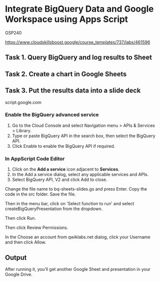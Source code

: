 # Integrate BigQuery Data and Google Workspace using Apps Script

GSP240

https://www.cloudskillsboost.google/course_templates/737/labs/461596


## Task 1. Query BigQuery and log results to Sheet
## Task 2. Create a chart in Google Sheets
## Task 3. Put the results data into a slide deck


script.google.com

### Enable the BigQuery advanced service
1. Go to the Cloud Console and select Navigation menu > APIs & Services > Library.
2. Type or paste BigQuery API in the search box, then select the BigQuery API.
3. Click Enable to enable the BigQuery API if required.


### In AppScript Code Editor
1. Click on the **Add a service** icon adjacent to **Services**.
2. In the Add a service dialog, select any applicable services and APIs.
3. Select BigQuery API, V2 and click Add to close.

Change the file name to bq-sheets-slides.gs and press Enter. Copy the code in the src folder. Save the file.

Then in the menu bar, click on 'Select function to run' and select createBigQueryPresentation from the dropdown.

Then click Run.

Then click Review Permissions.

In the Choose an account from qwiklabs.net dialog, click your Username and then click Allow.

## Output
After running it, you'll get another Google Sheet and presentation in your Google Drive.




